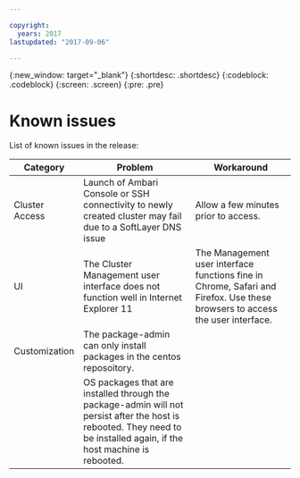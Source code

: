 ```yaml
---

copyright:
  years: 2017
lastupdated: "2017-09-06"

---
```


<!-- Attribute definitions -->
{:new_window: target="_blank"}
{:shortdesc: .shortdesc}
{:codeblock: .codeblock}
{:screen: .screen}
{:pre: .pre}

# Known issues

List of known issues in the release:

| Category | Problem | Workaround |
|------------|-----------|-----------|
| Cluster Access | Launch of Ambari Console or SSH connectivity to newly created cluster may fail due to a SoftLayer DNS issue | Allow a few minutes prior to access.|
| UI | The Cluster Management user interface does not function well in Internet Explorer 11 | The Management user interface functions fine in Chrome, Safari and Firefox. Use these browsers to access the user interface. |
| Customization | The package-admin can only install packages in the centos reposoitory.
| | OS packages that are installed through the package-admin will not persist after the host is rebooted. They need to be installed again, if the host machine is rebooted.
